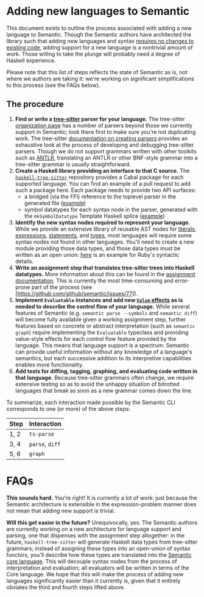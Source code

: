 # Adding new languages to Semantic

This document exists to outline the process associated with adding a new language to Semantic. Though the Semantic authors have architected the library such that adding new languages and syntax [requires no changes to existing code](https://en.wikipedia.org/wiki/Expression_problem), adding support for a new language is a nontrivial amount of work. Those willing to take the plunge will probably need a degree of Haskell experience.

Please note that this list of steps reflects the state of Semantic as is, not where we authors are taking it: we're working on significant simplifications to this process (see the FAQs below).

## The procedure

1. **Find or write a [tree-sitter](https://tree-sitter.github.io) parser for your language.** The tree-sitter [organization page](https://github.com/tree-sitter) has a number of parsers beyond those we currently support in Semantic; look there first to make sure you're not duplicating work. The tree-sitter [documentation on creating parsers](http://tree-sitter.github.io/tree-sitter/creating-parsers) provides an exhaustive look at the process of developing and debugging tree-sitter parsers. Though we do not support grammars written with other toolkits such as [ANTLR](https://www.antlr.org), translating an ANTLR or other BNF-style grammar into a tree-sitter grammar is usually straightforward.
2. **Create a Haskell library providing an interface to that C source.** The [`haskell-tree-sitter`](https://github.com/tree-sitter/haskell-tree-sitter/tree/master/languages) repository provides a Cabal package for each supported language. You can find an example of a pull request to add such a package here. Each package needs to provide two API surfaces:
   * a bridged (via the FFI) reference to the toplevel parser in the generated file ([example](https://github.com/tree-sitter/haskell-tree-sitter/blob/master/tree-sitter-json/internal/TreeSitter/JSON/Internal.hs))
   * symbol datatypes for each syntax node in the parser, generated with the `mkSymbolDatatype` Template Haskell splice ([example](https://github.com/tree-sitter/haskell-tree-sitter/blob/master/tree-sitter-json/TreeSitter/JSON.hs))
3. **Identify the new syntax nodes required to represent your language.** While we provide an extensive library of reusable AST nodes for [literals](https://github.com/github/semantic/blob/master/src/Data/Syntax/Literal.hs), [expressions](https://github.com/github/semantic/blob/master/src/Data/Syntax/Expression.hs), [statements](https://github.com/github/semantic/blob/master/src/Data/Syntax/Statement.hs), and [types](https://github.com/github/semantic/blob/master/src/Data/Syntax/Type.hs), most languages will require some syntax nodes not found in other languages. You'll need to create a new module providing those data types, and those data types must be written as an open union: [here](https://github.com/github/semantic/commits/master/src/Language/Ruby/Syntax.hs?author=charliesome) is an example for Ruby's syntactic details.
4. **Write an assignment step that translates tree-sitter trees into Haskell datatypes.** More information about this can be found in the [assignment documentation](assignment.md). This is currently the most time-consuming and error-prone part of the process (see [https://github.com/github/semantic/issues/77]).
5. **Implement `Evaluatable` instances and add new [`Value` effects](https://github.com/github/semantic/blob/master/src/Control/Abstract/Value.hs) as is needed to describe the control flow of your language.** While several features of Semantic (e.g. `semantic parse --symbols` and `semantic diff`) will become fully available given a working assignment step, further features based on concrete or abstract interpretation (such as `semantic graph`) require implementing the `Evaluatable` typeclass and providing value-style effects for each control flow feature provided by the language. This means that language support is a spectrum: Semantic can provide useful information without any knowledge of a language's semantics, but each successive addition to its interpretive capabilities enables more functionality.
6. **Add tests for diffing, tagging, graphing, and evaluating code written in that language.** Because tree-sitter grammars often change, we require extensive testing so as to avoid the unhappy situation of bitrotted languages that break as soon as a new grammar comes down the line.

To summarize, each interaction made possible by the Semantic CLI corresponds to one (or more) of the above steps:

| Step | Interaction     |
|------|-----------------|
| 1, 2 | `ts-parse`      |
| 3, 4 | `parse`, `diff` |
| 5, 6 | `graph`         |


# FAQs

**This sounds hard.** You're right! It is currently a lot of work: just because the Semantic architecture is extensible in the expression-problem manner does not mean that adding new support is trivial.

**Will this get easier in the future?** Unequivocally, yes. The Semantic authors are currently working on a new architecture for language support and parsing, one that dispenses with the assignment step altogether: in the future, `haskell-tree-sitter` will generate Haskell data types from tree-sitter grammars; instead of assigning these types into an open-union of syntax functors, you'll describe how these types are translated into the [Semantic core language](https://github.com/github/semantic/blob/master/semantic-core/src/Data/Core.hs). This will decouple syntax nodes from the process of interpretation and evaluation; all evaluators will be written in terms of the Core language. We hope that this will make the process of adding new languages significantly easier than it currently is, given that it entirely obviates the third and fourth steps lifted above.
